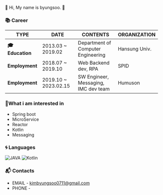 👋 Hi, My name is byungsoo. 👋

### 📚 Career

| TYPE            | DATE              | CONTENTS                             | ORGANIZATION  |
| --------------- | ----------------- | ------------------------------------ | ------------- |
| **🎓 Education** | 2013.03 ~ 2019.02 | Department of Computer Engineering   | Hansung Univ. |
| **Employment**  | 2018.07 ~ 2019.10 | Web Backend dev, RPA                 | SPID          |
| **Employment**  | 2019.10 ~ 2023.02.15 | SW Engineer, Messaging, IMC dev team | Humuson       |


### 🌟What i am interested in

- Spring boot
- MicroService
- Reactor
- Kotlin
- Messaging

### 🌀 Languages

 ![JAVA](https://img.shields.io/badge/JAVA-%E2%98%85%E2%98%85%E2%98%85%E2%98%85%E2%98%86-3DDC84?style=plastic&logo=java&logoColor=white)  ![Kotlin](https://img.shields.io/badge/Kotlin-%E2%98%85%E2%98%86%E2%98%86%E2%98%86%E2%98%86-0095D5?style=plastic&logo=kotlin&logoColor=white)



### 📬 Contacts

- EMAIL - kimbyungsoo0711@gmail.com
- PHONE - 

<!--
![Anurag's github stats](https://github-readme-stats.vercel.app/api?username=byungsooKim0711&show_icons=true)


**byungsooKim0711/byungsooKim0711** is a ✨ _special_ ✨ repository because its `README.md` (this file) appears on your GitHub profile.

Here are some ideas to get you started:

- 🔭 I’m currently working on ...
- 🌱 I’m currently learning ...
- 👯 I’m looking to collaborate on ...
- 🤔 I’m looking for help with ...
- 💬 Ask me about ...
- 📫 How to reach me: ...
- 😄 Pronouns: ...
- ⚡ Fun fact: ...
  -->
